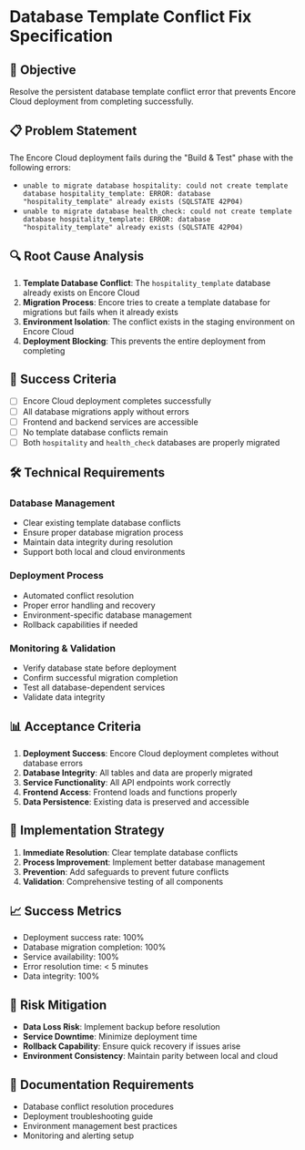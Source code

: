 # Database Template Conflict Fix Specification

## 🎯 **Objective**
Resolve the persistent database template conflict error that prevents Encore Cloud deployment from completing successfully.

## 📋 **Problem Statement**
The Encore Cloud deployment fails during the "Build & Test" phase with the following errors:
- `unable to migrate database hospitality: could not create template database hospitality_template: ERROR: database "hospitality_template" already exists (SQLSTATE 42P04)`
- `unable to migrate database health_check: could not create template database hospitality_template: ERROR: database "hospitality_template" already exists (SQLSTATE 42P04)`

## 🔍 **Root Cause Analysis**
1. **Template Database Conflict**: The `hospitality_template` database already exists on Encore Cloud
2. **Migration Process**: Encore tries to create a template database for migrations but fails when it already exists
3. **Environment Isolation**: The conflict exists in the staging environment on Encore Cloud
4. **Deployment Blocking**: This prevents the entire deployment from completing

## 🎯 **Success Criteria**
- [ ] Encore Cloud deployment completes successfully
- [ ] All database migrations apply without errors
- [ ] Frontend and backend services are accessible
- [ ] No template database conflicts remain
- [ ] Both `hospitality` and `health_check` databases are properly migrated

## 🛠 **Technical Requirements**

### **Database Management**
- Clear existing template database conflicts
- Ensure proper database migration process
- Maintain data integrity during resolution
- Support both local and cloud environments

### **Deployment Process**
- Automated conflict resolution
- Proper error handling and recovery
- Environment-specific database management
- Rollback capabilities if needed

### **Monitoring & Validation**
- Verify database state before deployment
- Confirm successful migration completion
- Test all database-dependent services
- Validate data integrity

## 📊 **Acceptance Criteria**
1. **Deployment Success**: Encore Cloud deployment completes without database errors
2. **Database Integrity**: All tables and data are properly migrated
3. **Service Functionality**: All API endpoints work correctly
4. **Frontend Access**: Frontend loads and functions properly
5. **Data Persistence**: Existing data is preserved and accessible

## 🚀 **Implementation Strategy**
1. **Immediate Resolution**: Clear template database conflicts
2. **Process Improvement**: Implement better database management
3. **Prevention**: Add safeguards to prevent future conflicts
4. **Validation**: Comprehensive testing of all components

## 📈 **Success Metrics**
- Deployment success rate: 100%
- Database migration completion: 100%
- Service availability: 100%
- Error resolution time: < 5 minutes
- Data integrity: 100%

## 🔄 **Risk Mitigation**
- **Data Loss Risk**: Implement backup before resolution
- **Service Downtime**: Minimize deployment time
- **Rollback Capability**: Ensure quick recovery if issues arise
- **Environment Consistency**: Maintain parity between local and cloud

## 📝 **Documentation Requirements**
- Database conflict resolution procedures
- Deployment troubleshooting guide
- Environment management best practices
- Monitoring and alerting setup
